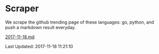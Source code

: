 # Scraper

We scrape the github trending page of these languages: go, python, and push a markdown result everyday.

[2017-11-18.md](https://github.com/borays/Scraper/blob/master/2017-11-18.md)

Last Updated: 2017-11-18 11:21:10